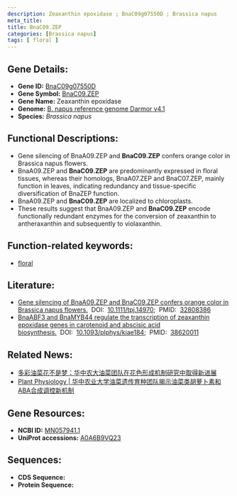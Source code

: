 ```yaml
---
description: Zeaxanthin epoxidase ; BnaC09g07550D ; Brassica napus
meta_title:
title: BnaC09.ZEP
categories: [Brassica napus]
tags: [ floral ]
---
```


## Gene Details:
- **Gene ID:**	[BnaC09g07550D]()
- **Gene Symbol:** <u>BnaC09.ZEP</u>
- **Gene Name:** Zeaxanthin epoxidase
- **Genome:** [B. napus reference genome Darmor v4.1]()
- **Species:** *Brassica napus*

## Functional Descriptions:
   - Gene silencing of BnaA09.ZEP and **BnaC09.ZEP** confers orange color in Brassica napus flowers.
   - BnaA09.ZEP and **BnaC09.ZEP** are predominantly expressed in floral tissues, whereas their homologs, BnaA07.ZEP and BnaC07.ZEP, mainly function in leaves, indicating redundancy and tissue-specific diversification of BnaZEP function.
   - BnaA09.ZEP and **BnaC09.ZEP** are localized to chloroplasts.
   - These results suggest that BnaA09.ZEP and **BnaC09.ZEP** encode functionally redundant enzymes for the conversion of zeaxanthin to antheraxanthin and subsequently to violaxanthin.

## Function-related keywords:
   - [floral](/tags/floral/)

## Literature:
   - [Gene silencing of BnaA09.ZEP and BnaC09.ZEP confers orange color in Brassica napus flowers.](https://onlinelibrary.wiley.com/doi/10.1111/tpj.14970)&nbsp;&nbsp;DOI:&nbsp;&nbsp;[10.1111/tpj.14970](https://onlinelibrary.wiley.com/doi/10.1111/tpj.14970);&nbsp;&nbsp;PMID:&nbsp;&nbsp;[32808386](https://pubmed.ncbi.nlm.nih.gov/32808386/)
   - [BnaABF3 and BnaMYB44 regulate the transcription of zeaxanthin epoxidase genes in carotenoid and abscisic acid biosynthesis.](https://doi.org/10.1093/plphys/kiae184)&nbsp;&nbsp;DOI:&nbsp;&nbsp;[10.1093/plphys/kiae184](https://doi.org/10.1093/plphys/kiae184);&nbsp;&nbsp;PMID:&nbsp;&nbsp;[38620011](https://pubmed.ncbi.nlm.nih.gov/38620011/)

## Related News:
   - [多彩油菜花不是梦：华中农大油菜团队在花色形成机制研究中取得新进展](https://mp.weixin.qq.com/s?__biz=MzIyOTY2NDYyNQ==&mid=2247502306&idx=6&sn=704dbd712a6061a5c1845aa132a37227&chksm=e8bdbbfcdfca32ead9633da1a459c10a57ac9f2d95a1828cd7284eee1d0f318a0d7bf91d389c&scene=27#wechat_redirect)
   - [Plant Physiology | 华中农业大学油菜遗传育种团队揭示油菜类胡萝卜素和ABA合成调控新机制](https://mp.weixin.qq.com/s?__biz=Mzg3MDEwNDEyMg==&mid=2247566562&idx=2&sn=2ec7d050ad5a46822a8771f9870aaa02&chksm=cf7820f05071ecb168a07332ee8308d6becbbdc9f1fdbbf6bc4ab8eaa6d7509ed10172ce68f7&scene=27#wechat_redirect)

## Gene Resources:
- **NCBI ID:**  [MN057941.1](https://www.ncbi.nlm.nih.gov/gene/?term=)
- **UniProt accessions:** [A0A6B9VQ23](https://www.uniprot.org/uniprotkb/A0A6B9VQ23/entry)

## Sequences:
- **CDS Sequence:**
- **Protein Sequence:**
